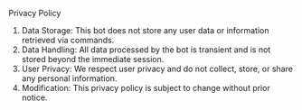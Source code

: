 Privacy Policy

1. Data Storage: This bot does not store any user data or information retrieved via commands.
2. Data Handling: All data processed by the bot is transient and is not stored beyond the immediate session.
3. User Privacy: We respect user privacy and do not collect, store, or share any personal information.
4. Modification: This privacy policy is subject to change without prior notice.
